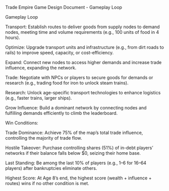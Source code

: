 Trade Empire Game Design Document - Gameplay Loop

Gameplay Loop





Transport: Establish routes to deliver goods from supply nodes to demand nodes, meeting time and volume requirements (e.g., 100 units of food in 4 hours).



Optimize: Upgrade transport units and infrastructure (e.g., from dirt roads to rails) to improve speed, capacity, or cost-efficiency.



Expand: Connect new nodes to access higher demands and increase trade influence, expanding the network.



Trade: Negotiate with NPCs or players to secure goods for demands or research (e.g., trading food for iron to unlock steam trains).



Research: Unlock age-specific transport technologies to enhance logistics (e.g., faster trains, larger ships).



Grow Influence: Build a dominant network by connecting nodes and fulfilling demands efficiently to climb the leaderboard.



Win Conditions:





Trade Dominance: Achieve 75% of the map’s total trade influence, controlling the majority of trade flow.



Hostile Takeover: Purchase controlling shares (51%) of in-debt players’ networks if their balance falls below $0, seizing their home base.



Last Standing: Be among the last 10% of players (e.g., 1–6 for 16–64 players) after bankruptcies eliminate others.



Highest Score: At Age 8’s end, the highest score (wealth + influence + routes) wins if no other condition is met.